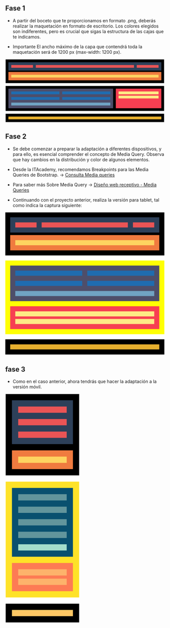 ## Fase 1

* A partir del boceto que te proporcionamos en formato .png, deberás realizar la maquetación en formato de escritorio. Los colores elegidos son indiferentes, pero es crucial que sigas la estructura de las cajas que te indicamos.

* Importante
El ancho máximo de la capa que contendrá toda la maquetación será de 1200 px (max-width: 1200 px).

<img src = "/images/Captura1.png">

## Fase 2

* Se debe comenzar a preparar la adaptación a diferentes dispositivos, y para ello, es esencial comprender el concepto de Media Query. Observa que hay cambios en la distribución y color de algunos elementos.

* Desde la ITAcademy, recomendamos Breakpoints para las Media Queries de Bootstrap. -> <a href = "https://getbootstrap.com/docs/5.3/layout/breakpoints/#media-queries"> Consulta Media queries </a>

* Para saber más
Sobre Media Query -> <a href = "https://www.w3schools.com/css/css_rwd_mediaqueries.asp"> Diseño web receptivo - Media Queries </a>

* Continuando con el proyecto anterior, realiza la versión para tablet, tal como indica la captura siguiente:

<img src = "/images/Captura2.png">

## fase 3

* Como en el caso anterior, ahora tendrás que hacer la adaptación a la versión móvil.

<img src = "/images/Captura3.png">
